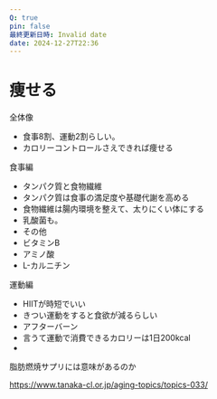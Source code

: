```yaml
---
Q: true
pin: false
最終更新日時: Invalid date
date: 2024-12-27T22:36
---
```

# 痩せる

全体像

- 食事8割、運動2割らしい。  
- カロリーコントロールさえできれば痩せる  

食事編

- タンパク質と食物繊維  
- タンパク質は食事の満足度や基礎代謝を高める  
- 食物繊維は腸内環境を整えて、太りにくい体にする  
- 乳酸菌も。  
- その他  
- ビタミンB  
- アミノ酸  
- L-カルニチン  

運動編

- HIITが時短でいい  
- きつい運動をすると食欲が減るらしい  
- アフターバーン  
- 言うて運動で消費できるカロリーは1日200kcal  
-  

脂肪燃焼サプリには意味があるのか

https://www.tanaka-cl.or.jp/aging-topics/topics-033/